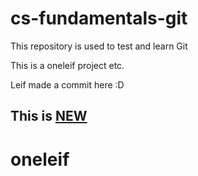 # cs-fundamentals-git
This repository is used to test and learn Git

This is a oneleif project etc.

Leif made a commit here :D

## This is [NEW](https://dev.oneleif.com)

# oneleif
